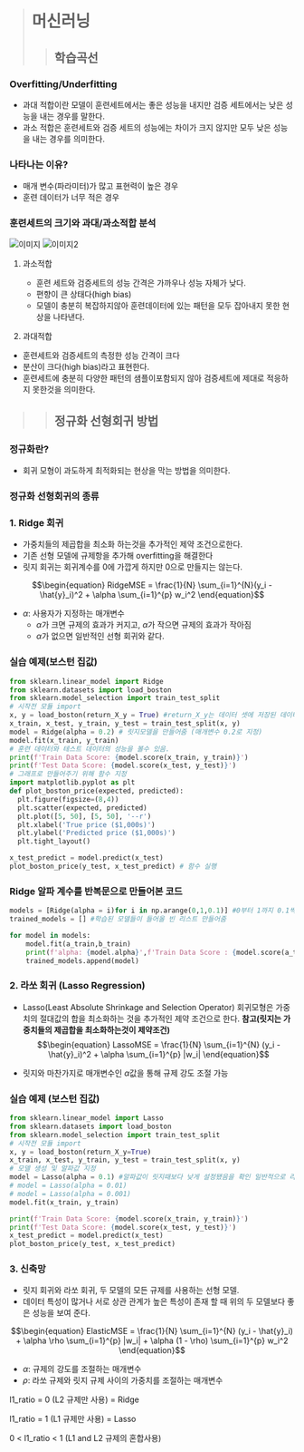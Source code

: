 > # 머신러닝 
>> ## 학습곡선
### Overfitting/Underfitting
- 과대 적합이란 모델이 훈련세트에서는 좋은 성능을 내지만 검증 세트에서는 낮은 성능을 내는 경우를 말한다.
- 과소 적합은 훈련세트와 검증 세트의 성능에는 차이가 크지 않지만 모두 낮은 성능을 내는 경우를 의미한다.

### 나타나는 이유?
- 매개 변수(파라미터)가 많고 표현력이 높은 경우
- 훈련 데이터가 너무 적은 경우

### 훈련세트의 크기와 과대/과소적합 분석
![이미지](https://velog.velcdn.com/images/prislewarz/post/6b324d40-04b2-4dad-ad39-723e41d7954f/image.png)
![이미지2](https://img1.daumcdn.net/thumb/R1280x0/?scode=mtistory2&fname=https%3A%2F%2Fblog.kakaocdn.net%2Fdn%2Fc3ijh4%2FbtqDJfx9Ahw%2F0ux2dBo5rj5trCcCu705ek%2Fimg.png)
1. 과소적합
   - 훈련 세트와 검증세트의 성능 간격은 가까우나 성능 자체가 낮다. 
   - 편향이 큰 상태다(high bias)
   - 모델이 충분히 복잡하지않아 훈련데이터에 있는 패턴을 모두 잡아내지 못한 현상을 나타낸다.

2. 과대적합
  - 훈련세트와 검증세트의 측정한 성능 간격이 크다
  - 분산이 크다(high bias)라고 표현한다.
  - 훈련세트에 충분히 다양한 패턴의 샘플이포함되지 않아 검증세트에 제대로 적응하지 못한것을 의미한다.

>> ## 정규화 선형회귀 방법
### 정규화란?
- 회귀 모형이 과도하게 최적화되는 현상을 막는 방법을 의미한다.

### 정규화 선형회귀의 종류 

### 1. Ridge 회귀
- 가중치들의 제곱합을 최소화 하는것을 추가적인 제약 조건으로한다.
- 기존 선형 모델에 규제항을 추가해 overfitting을 해결한다
- 릿지 회귀는 회귀계수를 0에 가깝게 하지만 0으로 만들지는 않는다.

$$\begin{equation} RidgeMSE = \frac{1}{N} \sum_{i=1}^{N}(y_i - \hat{y}_i)^2 + \alpha \sum_{i=1}^{p} w_i^2
\end{equation}$$

- $\alpha$: 사용자가 지정하는 매개변수
  - $\alpha$가 크면 규제의 효과가 커지고, $\alpha$가 작으면 규제의 효과가 작아짐
  - $\alpha$가 없으면 일반적인 선형 회귀와 같다.

### 실습 예제(보스턴 집값)

```python
from sklearn.linear_model import Ridge
from sklearn.datasets import load_boston
from sklearn.model_selection import train_test_split
# 시작전 모듈 import
x, y = load_boston(return_X_y = True) #return_X_y는 데이터 셋에 저장된 데이터와 타겟을 x,y에 바로 로드해줌
x_train, x_test, y_train, y_test = train_test_split(x, y)
model = Ridge(alpha = 0.2) # 릿지모델을 만들어줌 (매개변수 0.2로 지정)
model.fit(x_train, y_train)
# 훈련 데이터와 테스트 데이터의 성능을 볼수 있음.
print(f'Train Data Score: {model.score(x_train, y_train)}')
print(f'Test Data Score: {model.score(x_test, y_test)}')
# 그래프로 만들어주기 위해 함수 지정
import matplotlib.pyplot as plt
def plot_boston_price(expected, predicted):
  plt.figure(figsize=(8,4))
  plt.scatter(expected, predicted)
  plt.plot([5, 50], [5, 50], '--r') 
  plt.xlabel('True price ($1,000s)')
  plt.ylabel('Predicted price ($1,000s)')
  plt.tight_layout()

x_test_predict = model.predict(x_test) 
plot_boston_price(y_test, x_test_predict) # 함수 실행
```
### Ridge 알파 계수를 반복문으로 만들어본 코드
```python
models = [Ridge(alpha = i)for i in np.arange(0,1,0.1)] #0부터 1까지 0.1씩 알파계수로 넣어줌
trained_models = [] #학습된 모델들이 들어올 빈 리스트 만들어줌

for model in models:
    model.fit(a_train,b_train)
    print(f'alpha: {model.alpha}',f'Train Data Score : {model.score(a_train,b_train)}',f'Test Data Score : {model.score(a_test,b_test)}')
    trained_models.append(model)
```

### 2. 라쏘 회귀 (Lasso Regression)
- Lasso(Least Absolute Shrinkage and Selection Operator) 회귀모형은 가중치의 절대값의 합을 최소화하는 것을 추가적인 제약 조건으로 한다. **참고(릿지는 가중치들의 제곱합을 최소화하는것이 제약조건)**
$$\begin{equation}
LassoMSE = \frac{1}{N} \sum_{i=1}^{N} (y_i - \hat{y}_i)^2 + \alpha \sum_{i=1}^{p} |w_i|
\end{equation}$$

- 릿지와 마찬가지로 매개변수인 $\alpha$값을 통해 규제 강도 조절 가능

### 실습 예제 (보스턴 집값)

```python
from sklearn.linear_model import Lasso
from sklearn.datasets import load_boston
from sklearn.model_selection import train_test_split
# 시작전 모듈 import
x, y = load_boston(return_X_y=True)
x_train, x_test, y_train, y_test = train_test_split(x, y)
# 모델 생성 및 알파값 지정
model = Lasso(alpha = 0.1) #알파값이 릿지때보다 낮게 설정됐음을 확인 일반적으로 라쏘에서는 릿지보다 더 낮게 설정한다.
# model = Lasso(alpha = 0.01)
# model = Lasso(alpha = 0.001)
model.fit(x_train, y_train)

print(f'Train Data Score: {model.score(x_train, y_train)}')
print(f'Test Data Score: {model.score(x_test, y_test)}')
x_test_predict = model.predict(x_test)
plot_boston_price(y_test, x_test_predict)
```

### 3. 신축망
- 릿지 회귀와 라쏘 회귀, 두 모델의 모든 규제를 사용하는 선형 모델. 
- 데이터 특성이 많거나 서로 상관 관계가 높은 특성이 존재 할 때 위의 두 모델보다 좋은 성능을 보여 준다.

$$\begin{equation}
ElasticMSE = \frac{1}{N} \sum_{i=1}^{N} (y_i - \hat{y}_i) + \alpha \rho \sum_{i=1}^{p} |w_i| + \alpha (1 - \rho) \sum_{i=1}^{p} w_i^2
\end{equation}$$

- $\alpha$: 규제의 강도를 조절하는 매개변수
- $\rho$: 라쏘 규제와 릿지 규제 사이의 가중치를 조절하는 매개변수

l1_ratio = 0 (L2 규제만 사용) =  Ridge

l1_ratio = 1 (L1 규제만 사용) = Lasso

0 < l1_ratio < 1 (L1 and L2 규제의 혼합사용)